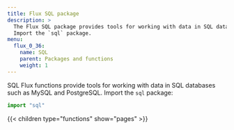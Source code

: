 ```yaml
---
title: Flux SQL package
description: >
  The Flux SQL package provides tools for working with data in SQL databases such as MySQL and PostgreSQL.
  Import the `sql` package.
menu:
  flux_0_36:
    name: SQL
    parent: Packages and functions
    weight: 1
---
```


SQL Flux functions provide tools for working with data in SQL databases such as MySQL and PostgreSQL.
Import the `sql` package:

```js
import "sql"
```

{{< children type="functions" show="pages" >}}
